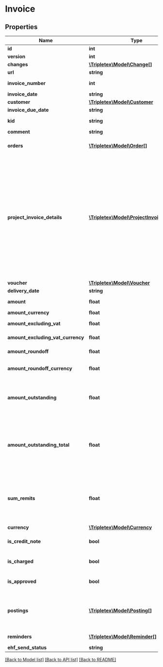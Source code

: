 # Invoice

## Properties
Name | Type | Description | Notes
------------ | ------------- | ------------- | -------------
**id** | **int** |  | [optional] 
**version** | **int** |  | [optional] 
**changes** | [**\Tripletex\Model\Change[]**](Change.md) |  | [optional] 
**url** | **string** |  | [optional] 
**invoice_number** | **int** | If value is set to 0, the invoice number will be generated. | [optional] 
**invoice_date** | **string** |  | 
**customer** | [**\Tripletex\Model\Customer**](Customer.md) |  | [optional] 
**invoice_due_date** | **string** |  | 
**kid** | **string** | KID - Kundeidentifikasjonsnummer. | [optional] 
**comment** | **string** |  | [optional] 
**orders** | [**\Tripletex\Model\Order[]**](Order.md) | Related orders. Only one order per invoice is supported at the moment. | 
**project_invoice_details** | [**\Tripletex\Model\ProjectInvoiceDetails[]**](ProjectInvoiceDetails.md) | ProjectInvoiceDetails contains additional information about the invoice, in particular invoices for projects. It contains information about the charged project, the fee amount, extra percent and amount, extra costs, travel expenses, invoice and project comments, akonto amount and values determining if extra costs, akonto and hours should be included. ProjectInvoiceDetails is an object which represents the relation between an invoice and a Project, Orderline and OrderOut object. | [optional] 
**voucher** | [**\Tripletex\Model\Voucher**](Voucher.md) |  | [optional] 
**delivery_date** | **string** | The delivery date. | [optional] 
**amount** | **float** | In the company’s currency, typically NOK. | [optional] 
**amount_currency** | **float** | In the specified currency. | [optional] 
**amount_excluding_vat** | **float** | Amount excluding VAT (NOK). | [optional] 
**amount_excluding_vat_currency** | **float** | Amount excluding VAT in the specified currency. | [optional] 
**amount_roundoff** | **float** | Amount of round off to nearest integer. | [optional] 
**amount_roundoff_currency** | **float** | Amount of round off to nearest integer in the specified currency. | [optional] 
**amount_outstanding** | **float** | The amount outstanding based on the history collection, excluding reminders and any existing remits, in the invoice currency. | [optional] 
**amount_outstanding_total** | **float** | The amount outstanding based on the history collection and including the last reminder and any existing remits. This is the total invoice balance including reminders and remittances, in the invoice currency. | [optional] 
**sum_remits** | **float** | The sum of all open remittances of the invoice. Remittances are reimbursement payments back to the customer and are therefore relevant to the bookkeeping of the invoice in the accounts. | [optional] 
**currency** | [**\Tripletex\Model\Currency**](Currency.md) |  | [optional] 
**is_credit_note** | **bool** |  | [optional] [default to false]
**is_charged** | **bool** |  | [optional] [default to false]
**is_approved** | **bool** |  | [optional] [default to false]
**postings** | [**\Tripletex\Model\Posting[]**](Posting.md) | The invoice postings, which includes a posting for the invoice with a positive amount, and one or more posting for the payments with negative amounts. | [optional] 
**reminders** | [**\Tripletex\Model\Reminder[]**](Reminder.md) | Invoice debt collection and reminders. | [optional] 
**ehf_send_status** | **string** |  | [optional] 

[[Back to Model list]](../../README.md#documentation-for-models) [[Back to API list]](../../README.md#documentation-for-api-endpoints) [[Back to README]](../../README.md)

